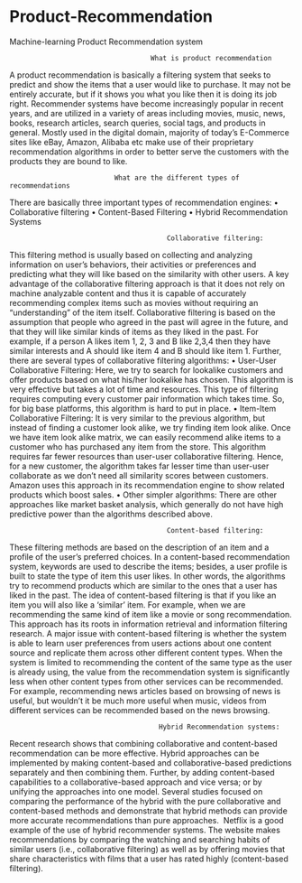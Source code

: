 # Product-Recommendation
Machine-learning Product Recommendation system


                                       What is product recommendation
A product recommendation is basically a filtering system that seeks to predict and show the items that a user would like to purchase. It may not be entirely accurate, but if it shows you what you like then it is doing its job right.
Recommender systems have become increasingly popular in recent years, and are utilized in a variety of areas including movies, music, news, books, research articles, search queries, social tags, and products in general. Mostly used in the digital domain, majority of today’s E-Commerce sites like eBay, Amazon, Alibaba etc make use of their proprietary recommendation algorithms in order to better serve the customers with the products they are bound to like.

                              What are the different types of recommendations
There are basically three important types of recommendation engines:
    • Collaborative filtering
    • Content-Based Filtering
    • Hybrid Recommendation Systems
    
                                           Collaborative filtering:

This filtering method is usually based on collecting and analyzing information on user’s behaviors, their activities or preferences and predicting what they will like based on the similarity with other users. A key advantage of the collaborative filtering approach is that it does not rely on machine analyzable content and thus it is capable of accurately recommending complex items such as movies without requiring an “understanding” of the item itself. Collaborative filtering is based on the assumption that people who agreed in the past will agree in the future, and that they will like similar kinds of items as they liked in the past. For example, if a person A likes item 1, 2, 3 and B like 2,3,4 then they have similar interests and A should like item 4 and B should like item 1.
Further, there are several types of collaborative filtering algorithms:
   • User-User Collaborative Filtering: Here, we try to search for lookalike customers and offer products based on what his/her lookalike has chosen. This algorithm is very effective but takes a lot of time and resources. This type of filtering requires computing every customer pair information which takes time. So, for big base platforms, this algorithm is hard to put in place.
    • Item-Item Collaborative Filtering: It is very similar to the previous algorithm, but instead of finding a customer look alike, we try finding item look alike. Once we have item look alike matrix, we can easily recommend alike items to a customer who has purchased any item from the store. This algorithm requires far fewer resources than user-user collaborative filtering. Hence, for a new customer, the algorithm takes far lesser time than user-user collaborate as we don’t need all similarity scores between customers. Amazon uses this approach in its recommendation engine to show related products which boost sales.
    • Other simpler algorithms: There are other approaches like market basket analysis, which generally do not have high predictive power than the algorithms described above.
    
                                           Content-based filtering:

These filtering methods are based on the description of an item and a profile of the user’s preferred choices. In a content-based recommendation system, keywords are used to describe the items; besides, a user profile is built to state the type of item this user likes. In other words, the algorithms try to recommend products which are similar to the ones that a user has liked in the past. The idea of content-based filtering is that if you like an item you will also like a ‘similar’ item. For example, when we are recommending the same kind of item like a movie or song recommendation. This approach has its roots in information retrieval and information filtering research.
A major issue with content-based filtering is whether the system is able to learn user preferences from users actions about one content source and replicate them across other different content types. When the system is limited to recommending the content of the same type as the user is already using, the value from the recommendation system is significantly less when other content types from other services can be recommended. For example, recommending news articles based on browsing of news is useful, but wouldn’t it be much more useful when music, videos from different services can be recommended based on the news browsing.

                                         Hybrid Recommendation systems:
Recent research shows that combining collaborative and content-based recommendation can be more effective. Hybrid approaches can be implemented by making content-based and collaborative-based predictions separately and then combining them. Further, by adding content-based capabilities to a collaborative-based approach and vice versa; or by unifying the approaches into one model.
Several studies focused on comparing the performance of the hybrid with the pure collaborative and content-based methods and demonstrate that hybrid methods can provide more accurate recommendations than pure approaches. 
Netflix is a good example of the use of hybrid recommender systems. The website makes recommendations by comparing the watching and searching habits of similar users (i.e., collaborative filtering) as well as by offering movies that share characteristics with films that a user has rated highly (content-based filtering).
